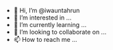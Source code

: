 - 👋 Hi, I’m @iwauntahrun
- 👀 I’m interested in ...
- 🌱 I’m currently learning ...
- 💞️ I’m looking to collaborate on ...
- 📫 How to reach me ...

<!---
iwauntahrun/iwauntahrun is a ✨ special ✨ repository because its `README.md` (this file) appears on your GitHub profile.
You can click the Preview link to take a look at your changes.
--->
